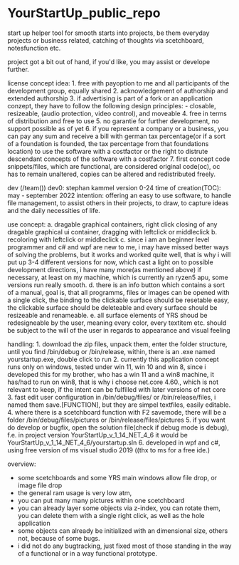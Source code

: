 # YourStartUp_public_repo
start up helper tool for smooth starts into projects, be them everyday projects or business related, catching of thoughts via scetchboard, notesfunction etc.

project got a bit out of hand, if you'd like, you may assist or develope further.

license concept idea:
1.
free with payoption to me and all participants of the development group, equally shared
2.
acknowledgement of authorship and extended authorship
3.
if advertising is part of a fork or an application conzept, they have to follow the following design principles: - closable, resizeable, (audio protection, video control), and moveable
4.
free in terms of distribution and free to use
5.
no garantie for further development, no support possible as of yet
6.
if you represent a company or a business, you can pay any sum and receive a bill with german tax percentage(or if a sort of a foundation is founded, the tax percentage from that foundations location) to use the software with a costfactor or the right to distrute descendant concepts of the software with a costfactor
7.
first concept code snippets/files, which are functional, are considered original code(oc), oc has to remain unaltered, copies can be altered and redistributed freely.

dev (/team())
dev0: stephan kammel
version 0-24
time of creation(TOC): may - september 2022
intention:
offering an easy to use software, to handle file management, to assist others in their projects, to draw, to capture ideas and the daily necessities of life.

use concept:
a.
dragable graphical containers, right click closing of any dragable graphical ui container, dragging with leftclick or middleclick
b.
recoloring with leftclick or middleclick
c.
since i am an beginner level programmer and c# and wpf are new to me, i may have missed better ways of solving the problems, but it works
and worked quite well, that is why i will put up 3-4 different versions for now, which cast a light on to possible development directions,
i have many more(as mentioned above) if necessary, at least on my machine, which is currently an ryzen5 apu, some versions run really smooth.
d.
there is an info button which contains a sort of a manual, goal is, that all programms, files or images can be opened with a single click, the binding to the
clickable surface should be resetable easy, the clickable surface should be deleteable and every surface should be resizeable and renameable.
e.
all surface elements of YRS shoud be redesigneable by the user, meaning every color, every textitem etc. should be subject to the will of the user in regards to appearance and visual feeling

handling:
1.
download the zip files, unpack them, enter the folder structure, until you find /bin/debug or /bin/release, 
 within, there is an .exe named yourstartup.exe, double click to run
2.
currently this application concept runs only on windows, tested under win 11, win 10 and win 8, since i developed this for my brother, who has a win 11 and a win8 machine, it has/had to run on win8, that is why i choose net.core 4.60., which is not relevant to keep, if the intent can be fulfilled with later versions of net core
3.
fast edit user configuration in /bin/debug/files/ or /bin/release/files, i named them save.[FUNCTION], but they are simpel textfiles, easily editable.
4.
where there is a scetchboard function with F2 savemode, there will be a folder /bin/debug/files/pictures or /bin/release/files/pictures
5.
if you want do develop or bugfix, open the solution file(check if debug mode is debug), f.e. in project version YourStartUp_v_1_14_NET_4_6 it would be YourStartUp_v_1_14_NET_4_6/yourstartup.sln
6.
developed in wpf and c#, using free version of ms visual studio 2019 ((thx to ms for a free ide.)

overview:
- some scetchboards and some YRS main windows allow file drop, or image file drop
- the general ram usage is very low atm, 
- you can put many many pictures within one scetchboard
- you can already layer some objects via z-index, you can rotate them, you can delete them with a single right click, as well as the hole application
- some objects can already be initialized with an dimensional size, others not, because of some bugs.
- i did not do any bugtracking, just fixed most of those standing in the way of a functional or in a way functional prototype.
